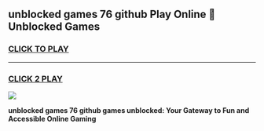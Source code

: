 
## unblocked games 76 github Play Online 👋 Unblocked Games
<h3>
<a href="https://premium.freeplayer.one?title=unblocked_games_76_github&ref=19F">CLICK TO PLAY</a></h3>
<hr>

<h3>
<a href="https://premium.freeplayer.one?title=unblocked_games_76_github&ref=19F">CLICK 2 PLAY</a>
  
</h3>

<a href="https://premium.freeplayer.one?title=unblocked_games_76_github&ref=19F"><img src="https://clearcache.store/games.png"></a>


**unblocked games 76 github games unblocked: Your Gateway to Fun and Accessible Online Gaming**
